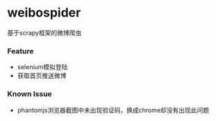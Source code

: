 # weibospider
基于scrapy框架的微博爬虫

### Feature
* selenium模拟登陆
* 获取首页推送微博

### Known Issue
* phantomjs浏览器截图中未出现验证码，换成chrome却没有出现此问题